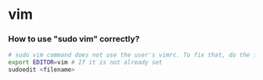 # vim

### How to use "sudo vim" correctly?

```bash
# sudo vim command does not use the user's vimrc. To fix that, do the following
export EDITOR=vim # If it is not already set
sudoedit <filename>
```

